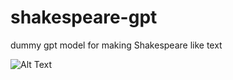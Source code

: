 # shakespeare-gpt
dummy gpt model for making Shakespeare like text

![Alt Text](https://raw.githubusercontent.com/bjudson1/shakespeare-gpt/blob/main/etc/shakespeare_gpt_demo.gif)

